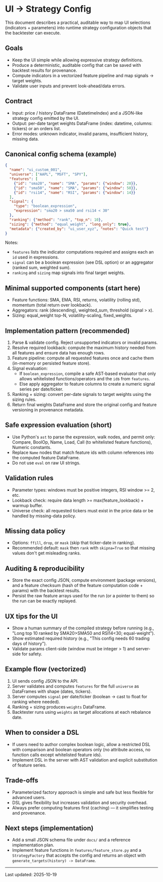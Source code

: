 # UI → Strategy Config

This document describes a practical, auditable way to map UI selections (indicators + parameters) into runtime strategy configuration objects that the backtester can execute.

## Goals
- Keep the UI simple while allowing expressive strategy definitions.
- Produce a deterministic, auditable config that can be saved with backtest results for provenance.
- Compute indicators in a vectorized feature pipeline and map signals → target weights.
- Validate user inputs and prevent look-ahead/data errors.

## Contract
- Input: price / history DataFrame (DatetimeIndex) and a JSON-like strategy config emitted by the UI.
- Output: per-date target weights DataFrame (index: datetime, columns: tickers) or an orders list.
- Error modes: unknown indicator, invalid params, insufficient history, missing data.

## Canonical config schema (example)

```json
{
  "name": "ui_custom_001",
  "universe": ["AAPL", "MSFT", "SPY"],
  "features": [
    {"id": "sma20", "name": "SMA", "params": {"window": 20}},
    {"id": "sma50", "name": "SMA", "params": {"window": 50}},
    {"id": "rsi14", "name": "RSI", "params": {"window": 14}}
  ],
  "signal": {
    "type": "boolean_expression",
    "expression": "sma20 > sma50 and rsi14 < 30"
  },
  "ranking": {"method": "rank", "top_n": 10},
  "sizing": {"method": "equal_weight", "long_only": true},
  "metadata": {"created_by": "ui_user_xyz", "notes": "Quick test"}
}
```

Notes:
- `features` lists the indicator computations required and assigns each an `id` used in expressions.
- `signal` can be a boolean expression (see DSL option) or an aggregator (ranked sum, weighted sum).
- `ranking` and `sizing` map signals into final target weights.

## Minimal supported components (start here)
- Feature functions: SMA, EMA, RSI, returns, volatility (rolling std), momentum (total return over lookback).
- Aggregators: rank (descending), weighted_sum, threshold (signal > x).
- Sizing: equal_weight top-N, volatility-scaling, fixed_weights.

## Implementation pattern (recommended)
1. Parse & validate config. Reject unsupported indicators or invalid params.
2. Resolve required lookback: compute the maximum history needed from all features and ensure data has enough rows.
3. Feature pipeline: compute all requested features once and cache them (in-memory or persisted feature store).
4. Signal evaluation:
   - If `boolean_expression`, compile a safe AST-based evaluator that only allows whitelisted functions/operators and the `id`s from `features`.
   - Else apply aggregator to feature columns to create a numeric signal series per date/ticker.
5. Ranking + sizing: convert per-date signals to target weights using the sizing rules.
6. Return final weights DataFrame and store the original config and feature versioning in provenance metadata.

## Safe expression evaluation (short)
- Use Python's `ast` to parse the expression, walk nodes, and permit only: Compare, BoolOp, Name, Load, Call (to whitelisted feature functions), Numeric constants.
- Replace `Name` nodes that match feature ids with column references into the computed feature DataFrame.
- Do not use `eval` on raw UI strings.

## Validation rules
- Parameter types: windows must be positive integers, RSI window >= 2, etc.
- Lookback check: require data length >= max(feature_lookback) + warmup buffer.
- Universe check: all requested tickers must exist in the price data or be handled by missing-data policy.

## Missing data policy
- Options: `ffill`, `drop`, or `mask` (skip that ticker-date in ranking).
- Recommended default: `mask` then `rank` with `skipna=True` so that missing values don't get misleading ranks.

## Auditing & reproducibility
- Store the exact config JSON, compute environment (package versions), and a feature checksum (hash of the feature computation code + params) with the backtest results.
- Persist the raw feature arrays used for the run (or a pointer to them) so the run can be exactly replayed.

## UX tips for the UI
- Show a human summary of the compiled strategy before running (e.g., "Long top 10 ranked by SMA20>SMA50 and RSI14<30; equal-weight").
- Show estimated required history (e.g., "This config needs 60 trading days of history").
- Validate params client-side (window must be integer > 1) and server-side for safety.

## Example flow (vectorized)
1. UI sends config JSON to the API.
2. Server validates and computes `features` for the full `universe` as DataFrames with shape (dates, tickers).
3. Server computes `signal` per date/ticker (boolean -> cast to float for ranking where needed).
4. Ranking + sizing produces `weights` DataFrame.
5. Backtester runs using `weights` as target allocations at each rebalance date.

## When to consider a DSL
- If users need to author complex boolean logic, allow a restricted DSL with comparison and boolean operators only (no attribute access, no function calls except whitelisted feature ids).
- Implement DSL in the server with AST validation and explicit substitution of feature series.

## Trade-offs
- Parameterized factory approach is simple and safe but less flexible for advanced users.
- DSL gives flexibility but increases validation and security overhead.
- Always prefer computing features first (caching) — it simplifies testing and provenance.

## Next steps (implementation)
- Add a small JSON schema file under `docs/` and a reference implementation plan.
- Implement feature functions in `features/feature_store.py` and a `StrategyFactory` that accepts the config and returns an object with `generate_targets(history) -> DataFrame`.


---
Last updated: 2025-10-19

